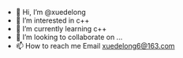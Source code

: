 - 👋 Hi, I’m @xuedelong
- 👀 I’m interested in c++
- 🌱 I’m currently learning c++
- 💞️ I’m looking to collaborate on ...
- 📫 How to reach me Email xuedelong6@163.com

<!---
xuedelong/xuedelong is a ✨ special ✨ repository because its `README.md` (this file) appears on your GitHub profile.
You can click the Preview link to take a look at your changes.
--->
